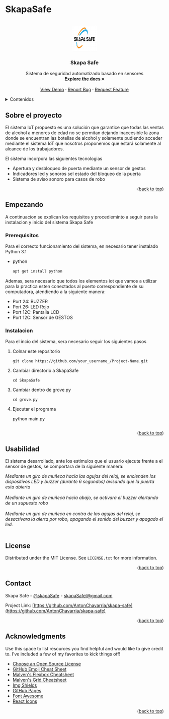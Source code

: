 # SkapaSafe

<div id="top"></div>



<!-- PROJECT SHIELDS -->
<!--
*** I'm using markdown "reference style" links for readability.
*** Reference links are enclosed in brackets [ ] instead of parentheses ( ).
*** See the bottom of this document for the declaration of the reference variables
*** for contributors-url, forks-url, etc. This is an optional, concise syntax you may use.
*** https://www.markdownguide.org/basic-syntax/#reference-style-links
-->




<!-- PROJECT LOGO -->
<br />
<div align="center">
  <a href="https://github.com/othneildrew/Best-README-Template">
    <img src="ss.PNG" alt="Logo" width="80" height="80">
  </a>

  <h3 align="center">Skapa Safe</h3>

  <p align="center">
    Sistema de seguridad automatizado basado en sensores
    <br />
    <a href="https://github.com/othneildrew/Best-README-Template"><strong>Explore the docs »</strong></a>
    <br />
    <br />
    <a href="https://github.com/othneildrew/Best-README-Template">View Demo</a>
    ·
    <a href="https://github.com/othneildrew/Best-README-Template/issues">Report Bug</a>
    ·
    <a href="https://github.com/othneildrew/Best-README-Template/issues">Request Feature</a>
  </p>
</div>



<!-- TABLE OF CONTENTS -->
<details>
  <summary>Contenidos</summary>
  <ol>
    <li>
      <a href="#about-the-project">About The Project</a>
      <ul>
        <li><a href="#built-with">Built With</a></li>
      </ul>
    </li>
    <li>
      <a href="#getting-started">Getting Started</a>
      <ul>
        <li><a href="#prerequisites">Prerequisites</a></li>
        <li><a href="#installation">Installation</a></li>
      </ul>
    </li>
    <li><a href="#usage">Usage</a></li>
    <li><a href="#roadmap">Roadmap</a></li>
    <li><a href="#contributing">Contributing</a></li>
    <li><a href="#license">License</a></li>
    <li><a href="#contact">Contact</a></li>
    <li><a href="#acknowledgments">Acknowledgments</a></li>
  </ol>
</details>



<!-- ABOUT THE PROJECT -->
## Sobre el proyecto

El sistema IoT propuesto es una solución que garantice que todas las ventas de alcohol a menores de edad no se permitan dejando inaccesible la zona donde se encuentran las botellas de alcohol y solamente pudiendo acceder mediante el sistema IoT que nosotros proponemos que estará solamente al alcance de los trabajadores. 

El sistema incorpora las siguientes tecnologias
* Apertura y desbloqueo de puerta mediante un sensor de gestos
* Indicadores led y sonoros sel estado del bloqueo de la puerta
* Sistema de aviso sonoro para casos de robo



<p align="right">(<a href="#top">back to top</a>)</p>


<!-- GETTING STARTED -->
## Empezando

A continuacion se explican los requisitos y procedieminto a seguir para la instalacion y inicio del sistema Skapa Safe

### Prerequisitos

Para el correcto funcionamiento del sistema, en necesario tener instalado Python 3.1
* python
  ```sh
  apt get install python
  ```
  
 Ademas, sera necesario que todos los elementos iot que vamos a utilizar para la practica esten conectados al puerto correspondiente de su computadora, atendiendo a la siguiente manera:
 - Port 24: BUZZER
 - Port 26: LED Rojo
 - Port 12C: Pantalla LCD
 - Port 12C: Sensor de GESTOS
  
  
### Instalacion

Para el incio del sistema, sera necesario seguir los siguientes pasos

1. Colnar este repositorio
   ```
   git clone https://github.com/your_username_/Project-Name.git
   ```
2. Cambiar directorio a SkapaSafe
   ```
   cd SkapaSafe
   ```
4. Cambiar dentro de grove.py
   ```
   cd grove.py
   ```
5. Ejecutar el programa

   python main.py
   ```
<p align="right">(<a href="#top">back to top</a>)</p>



<!-- USAGE EXAMPLES -->
## Usabilidad

El sistema desarrollado, ante los estimulos que el usuario ejecute frente a el sensor de gestos, se comportara de la siguiente manera:

_Mediante un giro de muñeca hacia las agujas del reloj, se encienden los dispositivos LED y buzzer (durante 6 segundos) avisando que la puerta esta abierta_<br><br>
_Mediante un giro de muñeca hacia abajo, se activara el buzzer alertando de un supuesto robo_<br><br>
_Mediante un giro de muñeca en contra de las agujas del reloj, se desactivara la alerta por robo, apagando el sonido del buzzer y apagado el led._<br><br>


<!-- LICENSE -->
## License

Distributed under the MIT License. See `LICENSE.txt` for more information.

<p align="right">(<a href="#top">back to top</a>)</p>



<!-- CONTACT -->
## Contact

Skapa Safe - [@skapaSafe](https://twitter.com/skapaSafe) - skapaSafel@gmail.com

Project Link: [https://github.com/AntonChavarria/skapa-safe](https://github.com/AntonChavarria/skapa-safe)

<p align="right">(<a href="#top">back to top</a>)</p>



<!-- ACKNOWLEDGMENTS -->
## Acknowledgments

Use this space to list resources you find helpful and would like to give credit to. I've included a few of my favorites to kick things off!

* [Choose an Open Source License](https://choosealicense.com)
* [GitHub Emoji Cheat Sheet](https://www.webpagefx.com/tools/emoji-cheat-sheet)
* [Malven's Flexbox Cheatsheet](https://flexbox.malven.co/)
* [Malven's Grid Cheatsheet](https://grid.malven.co/)
* [Img Shields](https://shields.io)
* [GitHub Pages](https://pages.github.com)
* [Font Awesome](https://fontawesome.com)
* [React Icons](https://react-icons.github.io/react-icons/search)

<p align="right">(<a href="#top">back to top</a>)</p>

